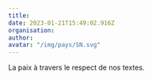 ```yaml
---
title: 
date: 2023-01-21T15:49:02.916Z
organisation: 
author: 
avatar: "/img/pays/SN.svg"
---
```


La paix à travers le respect de nos textes.